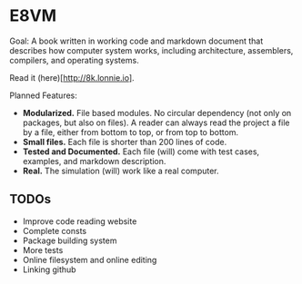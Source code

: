 # E8VM

Goal: A book written in working code and markdown document that
describes how computer system works, including architecture,
assemblers, compilers, and operating systems.

Read it (here)[http://8k.lonnie.io].

Planned Features:

- **Modularized.** File based modules. No circular dependency (not only on packages,
  but also on files). A reader can always read the project a file by
  a file, either from bottom to top, or from top to bottom.
- **Small files.** Each file is shorter than 200 lines of code.
- **Tested and Documented.**
  Each file (will) come with test cases, examples, and markdown description.
- **Real.** The simulation (will) work like a real computer.

## TODOs

- Improve code reading website
- Complete consts
- Package building system
- More tests
- Online filesystem and online editing
- Linking github
